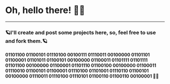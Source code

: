 <h1>Oh, hello there! 👨‍💻</h1>

<hr>

<h3>🪐I'll create and post some projects here, so, feel free to use and fork them.🪐</h3>


<h4>01101100 01100101 01110100 00100111 01110011 00100000 01101101 01100001 01101011 01100101 00100000 01100011 01101111 01101111 01101100 00100000 01100001 01101110 01100100 00100000 01100011 01110010 01100101 01100001 01110100 01101001 01110110 01100101 00100000 01110011 01110100 01110101 01100110 01100110 00100001 🧑‍🚀</h4>

